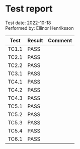 # Test report

Test date: 2022-10-18   
Performed by: Ellinor Henriksson

| Test | Result | Comment |
| ---- | ------ | ------- |
| TC1.1 | PASS | |
| TC2.1 | PASS | |
| TC2.2 | PASS | |
| TC3.1 | PASS | |
| TC4.1 | PASS | |
| TC4.2 | PASS | |
| TC4.3 | PASS | |
| TC5.1 | PASS | |
| TC5.2 | PASS | |
| TC5.3 | PASS | |
| TC5.4 | PASS | |
| TC6.1 | PASS | |